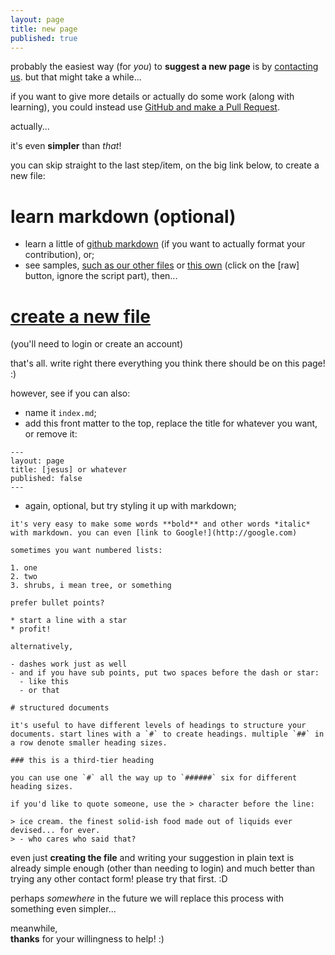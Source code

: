 ```yaml
---
layout: page
title: new page
published: true
---
```


probably the easiest way (for *you*) to **suggest a new page** is by [contacting us](/contact). but that might take a while...

if you want to give more details or actually do some work (along with learning), you could instead use [GitHub and make a Pull Request](https://help.github.com/articles/creating-new-files/).

actually...

it's even **simpler** than *that*!

you can skip straight to the last step/item, on the big link below, to create a new file:

# learn markdown (optional)
- learn a little of [github markdown](https://guides.github.com/features/mastering-markdown/) (if you want to actually format your contribution), or;
- see samples, [such as our other files](https://github.com/cregox/cregox.github.io) or [this own](https://github.com/cregox/cregox.github.io/blob/master/newpage/index.md) (click on the [raw] button, ignore the script part), then...

# [**create a new file**](https://github.com/cregox/cregox.github.io/new/master/[jesus])
(you'll need to login or create an account)

that's all. write right there everything you think there should be on this page! :)

however, see if you can also:
- name it `index.md`;
- add this front matter to the top, replace the title for whatever you want, or remove it: 
```
---
layout: page
title: [jesus] or whatever
published: false
---

```
- again, optional, but try styling it up with markdown;
```
it's very easy to make some words **bold** and other words *italic* with markdown. you can even [link to Google!](http://google.com)

sometimes you want numbered lists:

1. one
2. two
3. shrubs, i mean tree, or something

prefer bullet points?

* start a line with a star
* profit!

alternatively,

- dashes work just as well
- and if you have sub points, put two spaces before the dash or star:
  - like this
  - or that

# structured documents

it's useful to have different levels of headings to structure your documents. start lines with a `#` to create headings. multiple `##` in a row denote smaller heading sizes.

### this is a third-tier heading

you can use one `#` all the way up to `######` six for different heading sizes.

if you'd like to quote someone, use the > character before the line:

> ice cream. the finest solid-ish food made out of liquids ever devised... for ever.
> - who cares who said that?
```

even just **creating the file** and writing your suggestion in plain text is already simple enough (other than needing to login) and much better than trying any other contact form! please try that first. :D

perhaps *somewhere* in the future we will replace this process with something even simpler...

meanwhile, <br>
**thanks** for your willingness to help! :)


<script>
function getParameterByName (name, result, url) {
    result = result || ''
    url = url || window.location.href
    name = name.replace(/[\[\]]/g, "\\$&")
    var regex = new RegExp("[?&]" + name + "(=([^&#]*)|&|#|$)"),
        results = regex.exec(url)
    if (!results || !results[2]) return result
    return decodeURIComponent(results[2].replace(/\+/g, " "))
}
document.querySelectorAll('a[href*="[jesus]"]').forEach(function (item) {
    item.href = item.href.replace('[jesus]', getParameterByName('a', 'dummy-newpage'))
})
</script>
